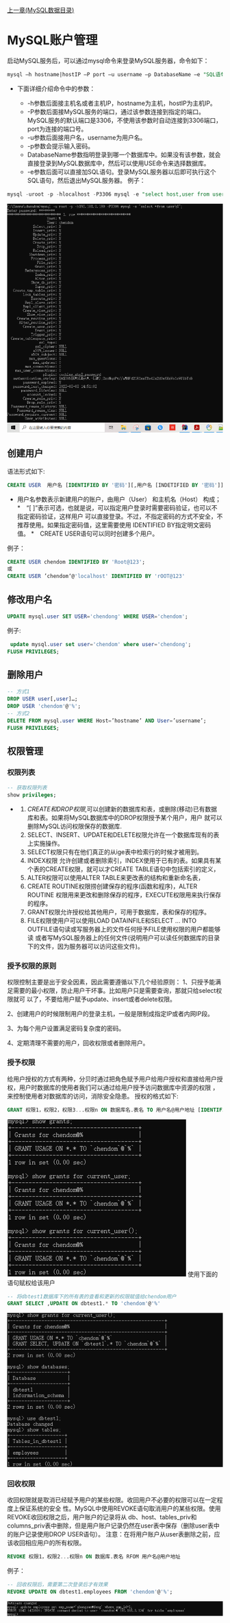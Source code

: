 [上一章(MySQL数据目录)](./MYSQL_DATA_DIRECTORY.MD)
# MySQL账户管理
启动MySQL服务后，可以通过mysql命令来登录MySQL服务器，命令如下：
```sql
mysql –h hostname|hostIP –P port –u username –p DatabaseName –e "SQL语句"
```
* 下面详细介绍命令中的参数：

    * -h参数后面接主机名或者主机IP，hostname为主机，hostIP为主机IP。
    * -P参数后面接MySQL服务的端口，通过该参数连接到指定的端口。MySQL服务的默认端口是3306，不使用该参数时自动连接到3306端口，port为连接的端口号。
    * -u参数后面接用户名，username为用户名。
    * -p参数会提示输入密码。
    * DatabaseName参数指明登录到哪一个数据库中。如果没有该参数，就会直接登录到MySQL数据库中，然后可以使用USE命令来选择数据库。
    * -e参数后面可以直接加SQL语句。登录MySQL服务器以后即可执行这个SQL语句，然后退出MySQL服务器。
例子：
```sql
mysql -uroot -p -hlocalhost -P3306 mysql -e "select host,user from user"
```
![连接执行sql](./files\账号-1.PNG)

## 创建用户
语法形式如下:
```sql
CREATE USER  用户名 [IDENTIFIED BY '密码'][,用户名 [INDETIFIED BY '密码']]
```
* 用户名参数表示新建用户的账户，由用户（User） 和主机名（Host） 构成；
*　“[ ]”表示可选，也就是说，可以指定用户登录时需要密码验证，也可以不指定密码验证，这样用户
  可以直接登录。不过，不指定密码的方式不安全，不推荐使用。如果指定密码值，这里需要使用
  IDENTIFIED BY指定明文密码值。
*　CREATE USER语句可以同时创建多个用户。

例子：
```sql
CREATE USER chendom IDENTIFIED BY 'Root@123';
或
CREATE USER ’chendom‘@'localhost' IDENTIFIED BY 'rOOT@123' 
```  

## 修改用户名
```sql
UPDATE mysql.user SET USER='chendong' WHERE USER='chendom';
```
例子:
```sql
 update mysql.user set user='chendom' where user='chendong';
FLUSH PRIVILEGES;
```
## 删除用户
```sql
-- 方式1
DROP USER user[,user]…;
DROP USER 'chendom'@'%';
-- 方式2
DELETE FROM mysql.user WHERE Host=’hostname’ AND User=’username’;
FLUSH PRIVILEGES;
```

## 权限管理

### 权限列表
```sql
-- 获取权限列表
show privileges;
```
* 
    1. _CREATE和DROP权限_,可以创建新的数据库和表，或删除(移动)已有数据库和表。如果将MySQL数据库中的DROP权限授予某个用户，用户
        就可以删除MySQL访问权限保存的数据库.
    2. SELECT、INSERT、UPDATE和DELETE权限允许在一个数据库现有的表上实施操作。
    3. SELECT权限只有在他们真正的从ige表中检索行的时候才被用到。
    4. INDEX权限 允许创建或者删除索引，INDEX使用于已有的表。如果具有某个表的CREATE权限，就可以才CREATE TABLE语句中包括索引的定义，
    5. ALTER权限可以使用ALTER TABLE来更改表的结构和重新命名表，
    6. CREATE ROUTINE权限捞创建保存的程序(函数和程序)，ALTER ROUTINE 权限用来更改和删除保存的程序，EXECUTE权限用来执行保存的程序。
    7. GRANT权限允许授权给其他用户，可用于数据库，表和保存的程序。
    8. FILE权限使用户可以使用LOAD DATAINFILE和SELECT ... INTO OUTFILE语句读或写服务器上的文件任何授予FILE使用权限的用户都能够读
    或者写MySQL服务器上的任何文件(说明用户可以读任何数据库的目录下的文件，因为服务器可以访问这些文件)。
    
### 授予权限的原则
权限控制主要是出于安全因素，因此需要遵循以下几个经验原则：
1、只授予能满足需要的最小权限，防止用户干坏事。比如用户只是需要查询，那就只给select权限就可
以了，不要给用户赋予update、insert或者delete权限。

2、创建用户的时候限制用户的登录主机，一般是限制成指定IP或者内网IP段。

3、为每个用户设置满足密码复杂度的密码。

4、定期清理不需要的用户，回收权限或者删除用户。


### 授予权限
给用户授权的方式有两种，分贝时通过把角色赋予用户给用户授权和直接给用户授权，用户时数据库的使用者我们可以通过给用户授予访问数据库中资源的权限
，来控制使用者对数据库的访问，消除安全隐患。
授权的格式如下:
```sql
GRANT 权限1，权限2，权限3...权限n ON 数据库名.表名 TO 用户名@用户地址 [IDENTIFIED BY '密码口令']
```
![用户没赋权时的样子](./files\权限-2.PNG)
使用下面的语句赋权给该用户
```sql
-- 将dbtest1数据库下的所有表的查看和更新的权限赋值给chendom用户
GRANT SELECT ,UPDATE ON dbtest1.* TO 'chendom'@'%'
```
![给chendom这个用户赋权读取和修改的权限后](./files\权限-3.PNG)

### 回收权限
收回权限就是取消已经赋予用户的某些权限。收回用户不必要的权限可以在一定程度上保证系统的安全
性。MySQL中使用REVOKE语句取消用户的某些权限。使用REVOKE收回权限之后，用户账户的记录将从
db、host、tables_priv和columns_priv表中删除，但是用户账户记录仍然在user表中保存（删除user表中
的账户记录使用DROP USER语句）。
注意：在将用户账户从user表删除之前，应该收回相应用户的所有权限。
```sql
REVOKE 权限1，权限2...权限n ON 数据库.表名 RFOM 用户名@用户地址
```
例子：
```sql
-- 回收权限后，需要第二次登录后才有效果
REVOKE UPDATE ON dbtest1.employees FROM 'chendom'@'%';
```
![回收权限后的效果](./files\权限-4.PNG)
